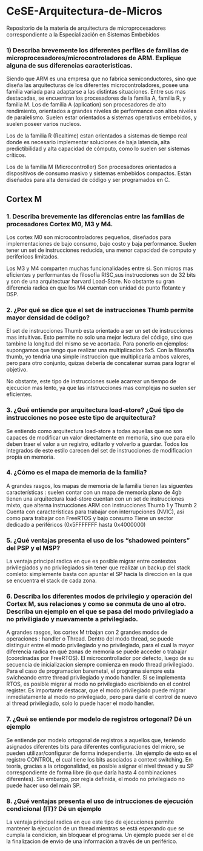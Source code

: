 # CeSE-Arquitectura-de-Micros
Repositorio de la materia de arquitectura de microprocesadores correspondiente a la Especialización en Sistemas Embebidos

### 1) Describa brevemente los diferentes perfiles de familias de microprocesadores/microcontroladores de ARM. Explique alguna de sus diferencias características.

Siendo que ARM es una empresa que no fabrica semiconductores, sino que diseña las arquitecturas de los diferentes microcontroladores, posee una familia variada para adaptarse a las distintas situaciones. Entre sus mas destacadas, se encuentran los procesadores de la familia A, familia R, y familia M. Los de familia A (aplication) son procesadores de alto rendimiento, orientados a grandes niveles de performance con altos niveles de paralelismo. Suelen estar orientados a sistemas operativos embebidos, y suelen poseer varios nucleos.

Los  de la familia R (Realtime) estan orientados a sistemas de tiempo real donde es necesario implementar soluciones de baja latencia, alta predictibilidad y alta capacidad de cómputo, como lo suelen ser sistemas críticos.

Los de la familia M (Microcontroller) Son procesadores orientados a dispositivos de consumo masivo y sistemas embebidos compactos. Están diseñados para alta densidad de código y ser programados en C.

## Cortex M

### 1. Describa brevemente las diferencias entre las familias de procesadores Cortex M0, M3 y M4.

Los cortex M0 son microcontroladores pequeños, diseñados para implementaciones de bajo consumo, bajo costo y baja performance. Suelen tener un set de instrucciones reducida, una menor capacidad de computo y perifericos limitados.

Los M3 y M4 comparten muchas funcionalidades entre si. Son micros mas eficientes y performantes de filosofía RISC,sus instrucciones son de 32 bits y son de una arquitectuar harvard Load-Store. No obstante su gran diferencia radica en que los M4 cuentan con unidad de punto flotante y DSP.


### 2. ¿Por qué se dice que el set de instrucciones Thumb permite mayor densidad de código?

El set de instrucciones Thumb esta orientado a ser un set de instrucciones mas intuitivas. Esto permite no solo una mejor lectura del código, sino que tambine la longitud del mismo se ve acortada. Para ponerlo en ejemplos: supongamos que tengo que realizar una multiplicacion 5x5. Con la filosofía thumb, yo tendria una simple instruccion que multiplicaría ambos valores, pero para otro conjunto, quizas debería de concatenar sumas para lograr el objetivo. 

No obstante, este tipo de instrucciones suele acarrear un tiempo de ejecucion mas lento, ya que las intstrucciones mas complejas no suelen ser eficientes.

### 3. ¿Qué entiende por arquitectura load-store? ¿Qué tipo de instrucciones no posee este tipo de arquitectura?

Se entiendo como arquitectura load-store a todas aquellas que no son capaces de modificar un valor directamente en memoria, sino que para ello deben traer el valor a un registro, editarlo y volverlo a guardar. Todos los integrados de este estilo carecen del set de instrucciones de modificacion propia en memoria.

### 4. ¿Cómo es el mapa de memoria de la familia?

A grandes rasgos, los mapas de memoria de la familia tienen las siguentes características : 
suelen contar con un mapa de memoria plano de 4gb
tienen una arquitectura load-store
cuentan con un set de instrucciones mixto, que alterna instrucciones ARM con instrucciones Thumb 1 y Thumb 2
Cuenta con características para trabajar con interrupciones (NVIC), asi como para trabajar con FreeRTOS y bajo consumo
Tiene un sector dedicado a periféricos (0x5FFFFFFF hasta 0x4000000)


### 5. ¿Qué ventajas presenta el uso de los “shadowed pointers” del PSP y el MSP?

La ventaja principal radica en que es posible migrar entre contextos privilegiados y no privilegiados sin tener que realizar un backup del stack comleto: simplemente basta con apuntar el SP hacia la direccion en la que se encuentra el stack de cada zona.


### 6. Describa los diferentes modos de privilegio y operación del Cortex M, sus relaciones y como se conmuta de uno al otro. Describa un ejemplo en el que se pasa del modo privilegiado a no priviligiado y nuevamente a privilegiado.

A grandes rasgos, los cortex M trbajan con 2 grandes modos de operaciones : handler o Thread. Dentro del modo thread, se puede distinguir entre el modo privilegiado y no privilegiado, para el cual la mayor diferencia radica en qué zonas de memoria se puede acceder o trabajar (coordinadas por FreeRTOS).
El microcontrollador por defecto, luego de su secuencia de inicializacion siempre comienza en modo thread privilegiado.
Para el caso de programacion baremetal, el programa siempre esta swicheando entre thread privilegiado y modo handler.
Si se implementa RTOS, es posible migrar al modo no privilegiado escribiendo en el control register. Es importante destacar, que el modo privilegiado puede migrar inmediatamente al modo no privilegiado, pero para darle el control de nuevo al thread privilegiado, solo lo puede hacer el modo handler.


### 7. ¿Qué se entiende por modelo de registros ortogonal? Dé un ejemplo


Se entiende por modelo ortogonal de registros a aquellos que, teniendo asignados diferentes bits para diferentes configuraciones del micro, se pueden utilizar/configurar de forma independiente.
Un ejemplo de esto es el registro CONTROL, el cual tiene los bits asociados a context switching. En teoría, gracias a la ortogonalidad, es posible asignar el nivel thread y su SP correspondiente de forma libre (lo que daría hasta 4 combinaciones diferentes). Sin embargo, por regla definida, el modo no privilegiado no puede hacer uso del main SP.

### 8. ¿Qué ventajas presenta el uso de intrucciones de ejecución condicional (IT)? Dé un ejemplo

La ventaja principal radica en que este tipo de ejecuciones permite mantener la ejecucion de un thread mientras se está esperando que se cumpla la condicion, sin bloquear el programa. Un ejemplo puede ser el de la finalizacion de envio de una información a través de un periférico.


